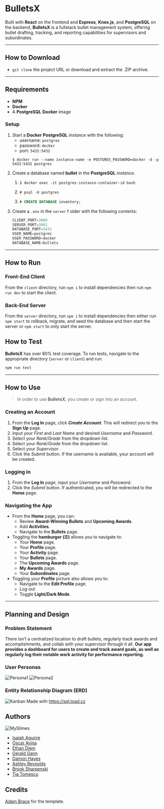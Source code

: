 # BulletsX
Built with **React** on the frontend and **Express**, **Knex.js**, and **PostgreSQL** on the backend, **BulletsX** is a fullstack bullet management system, offering bullet drafting, tracking, and reporting capabilities for supervisors and subordinates.

---
## How to Download
* ```git clone``` the project URL or download and extract the .ZIP archive.
---
## Requirements
* **NPM**
* **Docker**
* A **PostgreSQL** **Docker** image

### Setup
1. Start a **Docker** **PostgreSQL** *instance* with the following:
    * username: ```postgres```
    * password: ```docker```
    * port: ```5432:5432```
    ```console
    $ docker run --name instance-name -e POSTGRES_PASSWORD=docker -d -p 5432:5432 postgres
    ```
2. Create a database named **bullet** in the **PostgreSQL** *instance*.
   1. ```console
      $ docker exec -it postgres-instance-container-id bash
      ```
   2. ```console
      # psql -U postgres
      ```
   3. ```sql
      # CREATE DATABASE inventory;
      ```
3. Create a ```.env``` in the ```server``` f older with the following contents:
    ```js
    CLIENT_PORT=3000
    SERVER_PORT=3001
    DATABASE_PORT=5432
    USER_NAME=postgres
    USER_PASSWORD=docker
    DATABASE_NAME=bullets
    ```

---
## How to Run

### Front-End Client
From the ```client``` directory, run ```npm i``` to install dependencies then run ```npm run dev``` to start the client.
### Back-End Server
From the ```server``` directory, run ```npm i``` to install dependencies then either run ```npm start``` to rollback, migrate, and seed the database and then start the server or ```npm start``` to only start the server.

## How to Test
**BulletsX** has over 80% test coverage. To run tests, navigate to the appropriate directory (```server``` or ```client```) and run:
```sh
npm run test
```
---

## How to Use
>In order to use **BulletsX**, you create or sign into an account.
### Creating an Account
1. From the **Log In** page, click ***Create Account***. This will redirect you to the **Sign Up** page.
2. Input your *First* and *Last Name* and desired *Username* and *Password*.
3. Select your *Rank/Grade* from the dropdown list.
4. Select your *Rank/Grade* from the dropdown list.
5. Select your *Supervisor*.
6. Click the *Submit* button. If the username is available, your account will be created.

### Logging in
1. From the **Log In** page, input your *Username* and *Password*.
2. Click the *Submit* button. If authenticated, you will be redirected to the **Home** page.

### Navigating the App
  * From the **Home** page, you can:
    * Review **Award-Winning Bullets** and **Upcoming Awards**.
    * Add **Activities**.
    * Navigate to the **Bullets** page.
  * Toggling the **hamburger (☰)** allows you to navigate to:
    * Your **Home** page.
    * Your **Profile** page.
    * Your **Activity** page.
    * Your **Bullets** page.
    * The **Upcoming Awards** page.
    * **My Awards** page.
    * Your **Subordinates** page.
  * Toggling your **Profile** picture also allows you to:
    * Navigate to the **Edit Profile** page.
    * *Log out.*
    * Toggle **Light/Dark Mode**.

---
## Planning and Design
### Problem Statement
There isn’t a centralized location to draft bullets, regularly track awards and accomplishments, and collab with your supervisor through it all. **Our app provides a dashboard for users to create and track award goals, as well as regularly log their notable work activity for performance reporting.**
### User Personas
![Persona1](./screenshots/user_persona_1.png)
![Persona2](./screenshots/user_persona_2.png)

### Entity Relationship Diagram (ERD)
![Kanban](./screenshots/erd.png)
Made with https://sql.toad.cz

## Authors
![MySlimes](./screenshots/myslimes.png)
*  [Isaiah Aguirre](https://github.com/isaiahAguirre)
*  [Oscar Avina](https://github.com/ocavina)
*  [Ethan Diem](https://github.com/ethandiem)
*  [Gerald Gann](https://github.com/gigann)
*  [Damon Hayes](https://github.com/DamonHayes)
*  [Ashley Reynolds](https://github.com/ashdrey1110)
*  [Brook Sharpenski](https://github.com/Bsharpenski)
*  [Tia Tomescu](https://github.com/tiatomescu)

## Credits
[Adam Brace](https://github.com/Adam-Brace) for the template.





